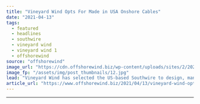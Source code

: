```yaml
---
title: "Vineyard Wind Opts For Made in USA Onshore Cables"
date: "2021-04-13"
tags: 
  - featured
  - headlines
  - southwire
  - vineyard wind
  - vineyard wind 1
  - offshorewind
source: "offshorewind"
image_url: "https://cdn.offshorewind.biz/wp-content/uploads/sites/2/2021/04/13084505/Vineyard-Wind-Opts-For-Made-in-USA-Onshore-Cables.jpg"
image_fp: "/assets/img/post_thumbnails/12.jpg"
lead: "Vineyard Wind has selected the US-based Southwire to design, manufacture, and install the onshore"
article_url: "https://www.offshorewind.biz/2021/04/13/vineyard-wind-opts-for-made-in-usa-onshore-cables/"
---
```


---
